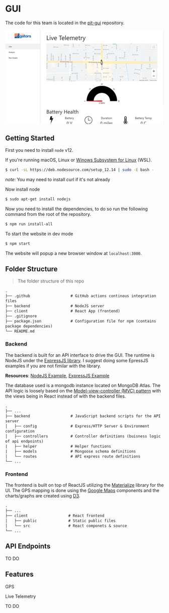 # GUI

The code for this team is located in the [pit-gui](https://github.com/Solar-Gators/Pit-GUI) repository.

![GUI Preview](/_static/telemetry/live-telemetry.png)


## Getting Started
First you need to install `node` v12.

If you're running macOS, Linux or [Winows Subsystem for Linux](https://docs.microsoft.com/en-us/windows/wsl/install-win10) (WSL). 

```Bash
$ curl -sL https://deb.nodesource.com/setup_12.14 | sudo -E bash -
```
*note*: You may need to install curl if it's not already

Now install node

```Bash
$ sudo apt-get install nodejs
```

Now you need to install the dependencies, to do so run the following command from the root of the repository.

```Bash
$ npm run install-all
```

To start the website in dev mode

```Bash
$ npm start
```

The website will popup a new browser window at `localhost:3000`.

## Folder Structure

> The folder structure of this repo

    .
    ├── .github                  # GitHub actions continous integration files
    ├── backend                  # NodeJS server
    ├── client                   # React App (frontend)
    ├── .gitignore
    ├── package.json             # Configuration file for npm (contains package dependencies)
    └── README.md

### Backend
The backend is built for an API interface to drive the GUI. The runtime is NodeJS under the [ExpressJS library](https://expressjs.com/). I suggest doing some EpressJS examples if you are not fimilar with the library.

**Resources**: [NodeJS Example](https://medium.com/@adnanrahic/hello-world-app-with-node-js-and-express-c1eb7cfa8a30), [ExpressJS Example](https://medium.com/@onejohi/building-a-simple-rest-api-with-nodejs-and-express-da6273ed7ca9)

The database used is a mongodb instance located on MongoDB Atlas. The API logic is loosely based on the [Model-view-controller (MVC) pattern](https://en.wikipedia.org/wiki/Model%E2%80%93view%E2%80%93controller) with the views being in React instead of with the backend files.

    .
    ├── ...
    ├── backend                  # JavaScript backend scripts for the API server
    │   ├── config               # Express/HTTP Server & Environment configuration
    │   ├── controllers          # Controller definitions (buisness logic of api endpoints)
    |   ├── helper               # Helper functions
    |   ├── models               # Mongoose schema definitions
    │   └── routes               # API express route definitions
    └── ...

### Frontend
The frontend is built on top of ReactJS utilizing the [Materialize](https://materializecss.com/) library for the UI. The GPS mapping is done using the [Google Maps](https://www.npmjs.com/package/google-map-react) components and the charts/graphs are created using [D3](https://d3js.org/).

    .
    ├── ...
    ├── client                  # React frontend
    │   ├── public              # Static public files
    │   └── src                 # React componets & source
    └── ...


## API Endpoints

TO DO

## Features

GPS

Live Telemetry

TO DO

